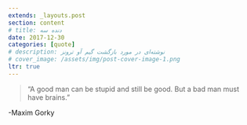 ```yaml
---
extends: _layouts.post
section: content
# title: دنده سه
date: 2017-12-30
categories: [quote]
# description: نوشته‌ای در مورد بازگشت گیم آو ترونز
# cover_image: /assets/img/post-cover-image-1.png
ltr: true
---
```






>“A good man can be stupid and still be good. But a bad man must have brains.”

-Maxim Gorky



